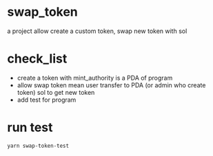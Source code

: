 # swap_token
a project allow create a custom token, swap new token with sol

# check_list
- create a token with mint_authority is a PDA of program
- allow swap token mean user transfer to PDA (or admin who create token) sol to get new token
- add test for program

# run test
```
yarn swap-token-test
```